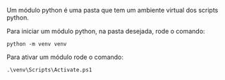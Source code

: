 Um módulo python é uma pasta que tem um ambiente virtual dos scripts python.

Para iniciar um módulo python, na pasta desejada, rode o comando:

```
python -m venv venv
```

Para ativar um módulo rode o comando:

```
.\venv\Scripts\Activate.ps1
```
